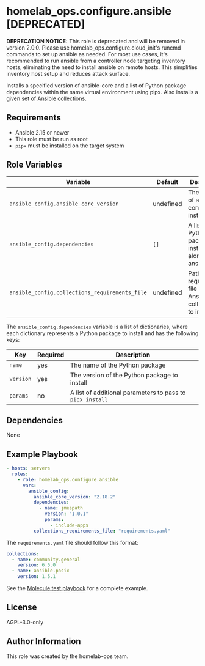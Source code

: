 homelab_ops.configure.ansible [DEPRECATED]
=====================================

**DEPRECATION NOTICE:** This role is deprecated and will be removed in version 2.0.0.
Please use homelab_ops.configure.cloud_init's runcmd commands to set up ansible as needed. For most use cases, it's recommended to run ansible from a controller node targeting inventory hosts, eliminating the need to install ansible on remote hosts. This simplifies inventory host setup and reduces attack surface.

Installs a specified version of ansible-core and a list of Python package dependencies within the same virtual environment using pipx. Also installs a given set of Ansible collections.

Requirements
------------

- Ansible 2.15 or newer
- This role must be run as root
- `pipx` must be installed on the target system

Role Variables
--------------

| Variable | Default | Description |
| --- | --- | --- |
| `ansible_config.ansible_core_version` | undefined | The version of ansible-core to install |
| `ansible_config.dependencies` | `[]` | A list of Python packages to install alongside ansible-core |
| `ansible_config.collections_requirements_file` | undefined | Path to a requirements file listing Ansible collections to install |

The `ansible_config.dependencies` variable is a list of dictionaries, where each dictionary represents a Python package to install and has the following keys:

| Key | Required | Description |
| --- | --- | --- |
| `name` | yes | The name of the Python package |
| `version` | yes | The version of the Python package to install |
| `params` | no | A list of additional parameters to pass to `pipx install` |

Dependencies
------------

None

Example Playbook
----------------

```yaml
- hosts: servers
  roles:
    - role: homelab_ops.configure.ansible
      vars:
        ansible_config:
          ansible_core_version: "2.18.2"
          dependencies:
            - name: jmespath
              version: "1.0.1"
              params:
                - include-apps
          collections_requirements_file: "requirements.yaml"
```

The `requirements.yaml` file should follow this format:

```yaml
collections:
  - name: community.general
    version: 6.5.0
  - name: ansible.posix
    version: 1.5.1
```

See the [Molecule test playbook](../../molecule/ansible/converge.yml) for a complete example.

License
-------

AGPL-3.0-only

Author Information
------------------

This role was created by the homelab-ops team.
